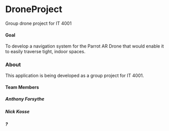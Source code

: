 DroneProject
============

Group drone project for IT 4001

#### Goal

To develop a navigation system for the Parrot AR Drone that would enable it to easily traverse tight, indoor spaces. 

### About

This application is being developed as a group project for IT 4001.

#### Team Members

##### Anthony Forsythe

##### Nick Kosse

##### ?
